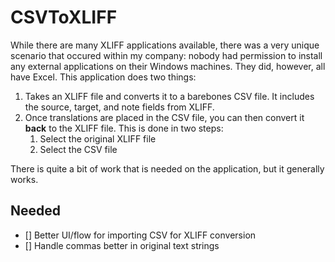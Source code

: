 # CSVToXLIFF

While there are many XLIFF applications available, there was a very unique scenario that occured within my company: nobody had permission to install any external applications on their Windows machines. They did, however, all have Excel. This application does two things:

1. Takes an XLIFF file and converts it to a barebones CSV file. It includes the source, target, and note fields from XLIFF.
2. Once translations are placed in the CSV file, you can then convert it **back** to the XLIFF file. This is done in two steps: 
    1. Select the original XLIFF file
    2. Select the CSV file

There is quite a bit of work that is needed on the application, but it generally works.

## Needed
- [] Better UI/flow for importing CSV for XLIFF conversion
- [] Handle commas better in original text strings